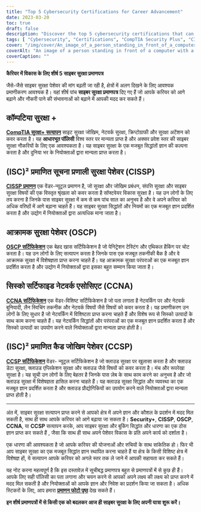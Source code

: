 ```yaml
---
title: "Top 5 Cybersecurity Certifications for Career Advancement"
date: 2023-03-20
toc: true
draft: false
description: "Discover the top 5 cybersecurity certifications that can help you advance your career and increase your chances of landing a job in the fast-growing field of cybersecurity."
tags: [ "Cybersecurity", "Certifications", "CompTIA Security Plus", "CISSP", "Offensive Security OSCP", "Cisco CCNA", "(ISC2) CCSP", "IT Security", "Network Security", "Cloud Security", "Professional Development", "Career Advancement", "Skills Validation", "Information Security", "Ethical Hacking", "Penetration Testing", "Network Administration", "Cloud Computing", "Security Management", "Vulnerability Assessment"]
cover: "/img/cover/An_image_of_a_person_standing_in_front_of_a_computer.png"
coverAlt: "An image of a person standing in front of a computer with a superhero cape on their back, symbolizing the skills and knowledge that can be gained through obtaining cybersecurity certifications."
coverCaption: ""
---
```


 **कैरियर में विकास के लिए शीर्ष 5 साइबर सुरक्षा प्रमाणपत्र**  जैसे-जैसे साइबर सुरक्षा पेशेवर की मांग बढ़ती जा रही है, क्षेत्रों में अलग दिखने के लिए आवश्यक प्रमाणीकरण आवश्यक है। यहां शीर्ष पांच **साइबर सुरक्षा प्रमाणपत्र** दिए गए हैं जो आपके करियर को आगे बढ़ाने और नौकरी पाने की संभावनाओं को बढ़ाने में आपकी मदद कर सकते हैं।  ## कॉम्पटिया सुरक्षा +  [**CompTIA सुरक्षा+ सत्यापन**](https://www.comptia.org/certifications/security) साइट सुरक्षा जोखिम, नेटवर्क सुरक्षा, क्रिप्टोग्राफी और सुरक्षा अटेंशन को कवर करता है। यह **आधारभूत पॉलिसी** विश्व स्तर पर मान्यता प्राप्त है और अक्सर प्रवेश स्तर की साइबर सुरक्षा नौकरियों के लिए एक आवश्यकता है। यह साइबर सुरक्षा के एक मजबूत सिद्धांतों ज्ञान की कल्पना करता है और दुनिया भर के नियोक्ताओं द्वारा मान्यता प्राप्त करता है।  ## (ISC)² प्रमाणित सूचना प्रणाली सुरक्षा पेशेवर (CISSP)  [**CISSP प्रमाणन**](https://www.isc2.org/Certifications/CISSP#) एक वेंडर-न्यूट्रल प्रमाणन है, जो सुरक्षा और जोखिम प्रबंधन, संपत्ति सुरक्षा और साइबर सुरक्षा विषयों की एक विस्तृत श्रृंखला को कवर करता है सॉफ्टवेयर विकास सुरक्षा है। यह उन लोगों के लिए तय करना है जिनके पास साइबर सुरक्षा में कम से कम पांच साल का अनुभव है और वे अपने करियर को अधिक वरिष्ठों में आगे बढ़ाना चाहते हैं। यह साइबर सुरक्षा सिद्धांतों और नियमों का एक मजबूत ज्ञान प्रदर्शित करता है और उद्योग में नियोक्ताओं द्वारा अत्यधिक माना जाता है।  ## आक्रामक सुरक्षा पेशेवर (OSCP)  [**OSCP सर्टिफिकेशन**](https://www.offensive-security.com/pwk-oscp/) एक बेहद खास सर्टिफिकेशन है जो पेनिट्रेशन टेस्टिंग और एथिकल हैकिंग पर चोट करता है। यह उन लोगों के लिए सत्यापन करता है जिनके पास एक मजबूत तकनीकी बैक है और वे आक्रामक सुरक्षा में विशेषज्ञता प्राप्त करना चाहते हैं। यह आक्रामक सुरक्षा परंपराओं का एक मजबूत ज्ञान प्रदर्शित करता है और उद्योग में नियोक्ताओं द्वारा इसका बहुत सम्मान किया जाता है।  ## सिस्को सर्टिफाइड नेटवर्क एसोसिएट (CCNA)  [**CCNA सर्टिफिकेशन**](https://www.cisco.com/c/en/us/training-events/training-certifications/certifications/associate/ccna.html) एक वेंडर-विशिष्ट सर्टिफिकेशन है जो पता लगाता है नेटवर्किंग पर और नेटवर्क बुनियादी, लैन स्विचिंग तकनीक और नेटवर्क विषयों जैसे विषयों को कवर करता है। यह प्रमाणीकरण उन लोगों के लिए सुधार है जो नेटवर्किंग में विशिष्टता प्राप्त करना चाहते हैं और विशेष रूप से सिस्को उत्पादों के साथ काम करना चाहते हैं। यह नेटवर्किंग सिद्धांतों और परंपराओं का एक मजबूत ज्ञान प्रदर्शित करता है और सिस्को उत्पादों का उपयोग करने वाले नियोक्ताओं द्वारा मान्यता प्राप्त होती है।  ## (ISC)² प्रमाणित कैड जोखिम पेशेवर (CCSP)  [**CCSP सर्टिफिकेशन**](https://www.isc2.org/Certifications/CCSP) वेंडर- न्यूट्रल सर्टिफिकेशन है जो क्लाउड सुरक्षा पर खुलासा करता है और क्लाउड डेटा सुरक्षा, क्लाउड एप्लिकेशन सुरक्षा और क्लाउड जैसे विषयों को कवर करता है। मंच और रूपरेखा सुरक्षा है। यह सूची उन लोगों के लिए बेहतर है जिनके पास ज़ेब के साथ काम करने का अनुभव है और जो क्लाउड सुरक्षा में विशेषज्ञता हासिल करना चाहते हैं। यह क्लाउड सुरक्षा सिद्धांत और व्यवस्था का एक मजबूत ज्ञान प्रदर्शित करता है और क्लाउड प्रौद्योगिकियों का उपयोग करने वाले नियोक्ताओं द्वारा मान्यता प्राप्त होती है।  ______  अंत में, साइबर सुरक्षा सत्यापन प्राप्त करने से आपको क्षेत्र में अपने ज्ञान और कौशल के प्रदर्शन में मदद मिल सकती है, साथ ही साथ आपके करियर को आगे बढ़ाया जा सकता है। **Security+**, **CISSP**, **OSCP**, **CCNA**, या **CCSP** सत्यापन करके, आप साइबर सुरक्षा और बुकिंग सिद्धांत और धारणा का एक ठोस ज्ञान प्राप्त कर सकते हैं , जैसा कि साथ ही साथ अपने पेशेवर विकास के प्रति अपने कार्य को दर्शाता है।  एक धारणा की आवश्यकता है जो आपके करियर की योजनाओं और रुचियों के साथ सांकेतिक हो। फिर भी आप साइबर सुरक्षा का एक मजबूत सिद्धांत ज्ञान स्थापित करना चाहते हैं या क्षेत्र के किसी विशिष्ट क्षेत्र में विशेषज्ञ हों, ये सत्यापन आपके करियर को अगले स्तर तक ले जाने में आपकी सहायता कर सकते हैं।  यह नोट करना महत्वपूर्ण है कि इस दस्तावेज़ में सूचीबद्ध प्रमाणपत्र बहुत से प्रमाणपत्रों में से कुछ ही हैं। आपके लिए सही पॉलिसी का पता लगाना और चयन करने से आपको अपने लक्ष्य की लक्ष्य को प्राप्त करने में मदद मिल सकती है और नियोक्ताओं को आपके ज्ञान और निवेश का प्रदर्शन किया जा सकता है। अधिक स्टिकरों के लिए, आप हमारा [**प्रमाणन फोटो पृष्ठ**](https://simeononsecurity.ch/recommendations/certifications/) देख सकते हैं।  **इन शीर्ष प्रमाणपत्रों में से किसी एक को बदलकर आज ही साइबर सुरक्षा के लिए अपनी यात्रा शुरू करें।**